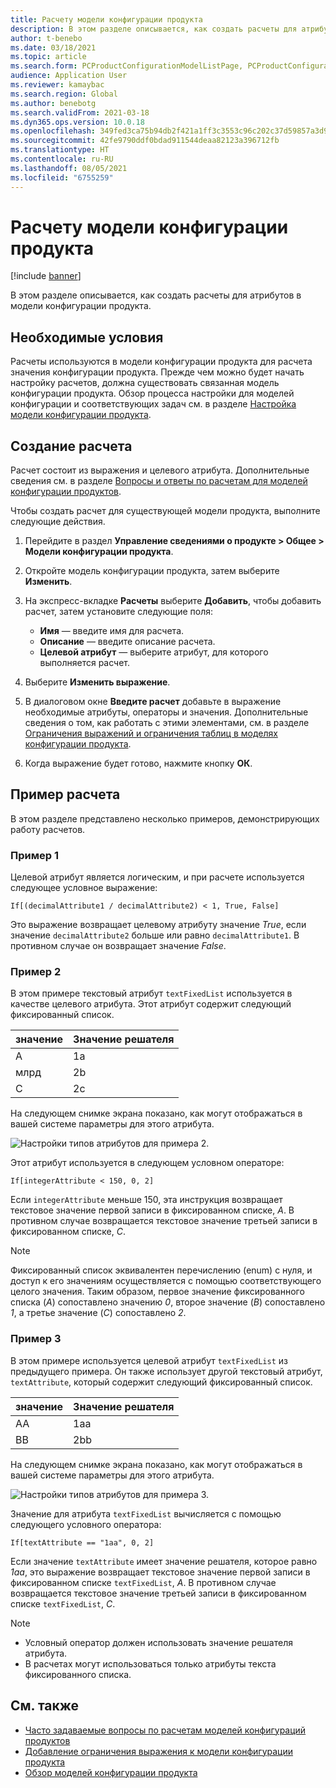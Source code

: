 ```yaml
---
title: Расчету модели конфигурации продукта
description: В этом разделе описывается, как создать расчеты для атрибутов в модели конфигурации продукта
author: t-benebo
ms.date: 03/18/2021
ms.topic: article
ms.search.form: PCProductConfigurationModelListPage, PCProductConfigurationModelDetails
audience: Application User
ms.reviewer: kamaybac
ms.search.region: Global
ms.author: benebotg
ms.search.validFrom: 2021-03-18
ms.dyn365.ops.version: 10.0.18
ms.openlocfilehash: 349fed3ca75b94db2f421a1ff3c3553c96c202c37d59857a3d973f3de8f995ad
ms.sourcegitcommit: 42fe9790ddf0bdad911544deaa82123a396712fb
ms.translationtype: HT
ms.contentlocale: ru-RU
ms.lasthandoff: 08/05/2021
ms.locfileid: "6755259"
---
```

# <a name="product-configuration-model-calculations"></a>Расчету модели конфигурации продукта

[!include [banner](../includes/banner.md)]

В этом разделе описывается, как создать расчеты для атрибутов в модели конфигурации продукта.

## <a name="prerequisites"></a>Необходимые условия

Расчеты используются в модели конфигурации продукта для расчета значения конфигурации продукта. Прежде чем можно будет начать настройку расчетов, должна существовать связанная модель конфигурации продукта. Обзор процесса настройки для моделей конфигурации и соответствующих задач см. в разделе [Настройка модели конфигурации продукта](set-up-maintain-product-configuration-model.md).

## <a name="create-a-calculation"></a>Создание расчета

Расчет состоит из выражения и целевого атрибута. Дополнительные сведения см. в разделе [Вопросы и ответы по расчетам для моделей конфигурации продуктов](calculate-product-configuration-models.md).

Чтобы создать расчет для существующей модели продукта, выполните следующие действия.

1. Перейдите в раздел **Управление сведениями о продукте \> Общее \> Модели конфигурации продукта**.
1. Откройте модель конфигурации продукта, затем выберите **Изменить**.
1. На экспресс-вкладке **Расчеты** выберите **Добавить**, чтобы добавить расчет, затем установите следующие поля:

    - **Имя** — введите имя для расчета.
    - **Описание** — введите описание расчета.
    - **Целевой атрибут** — выберите атрибут, для которого выполняется расчет.

1. Выберите **Изменить выражение**.
1. В диалоговом окне **Введите расчет** добавьте в выражение необходимые атрибуты, операторы и значения. Дополнительные сведения о том, как работать с этими элементами, см. в разделе [Ограничения выражений и ограничения таблиц в моделях конфигурации продукта](expression-constraints-table-constraints-product-configuration-models.md).
1. Когда выражение будет готово, нажмите кнопку **ОК**.

## <a name="calculation-examples"></a>Пример расчета

В этом разделе представлено несколько примеров, демонстрирующих работу расчетов.

### <a name="example-1"></a>Пример 1

Целевой атрибут является логическим, и при расчете используется следующее условное выражение:

`If[(decimalAttribute1 / decimalAttribute2) < 1, True, False]`

Это выражение возвращает целевому атрибуту значение *True*, если значение `decimalAttribute2` больше или равно `decimalAttribute1`. В противном случае он возвращает значение *False*.

### <a name="example-2"></a>Пример 2

В этом примере текстовый атрибут `textFixedList` используется в качестве целевого атрибута. Этот атрибут содержит следующий фиксированный список.

| значение | Значение решателя |
|---|---|
| A | 1a |
| млрд | 2b |
| C | 2c |

На следующем снимке экрана показано, как могут отображаться в вашей системе параметры для этого атрибута.

![Настройки типов атрибутов для примера 2.](media/model-calculations-example2.png "Настройки типов атрибутов для примера 2")

Этот атрибут используется в следующем условном операторе:

`If[integerAttribute < 150, 0, 2]`

Если `integerAttribute` меньше 150, эта инструкция возвращает текстовое значение первой записи в фиксированном списке, *A*. В противном случае возвращается текстовое значение третьей записи в фиксированном списке, *C*.

> [!NOTE]
> Фиксированный список эквивалентен перечислению (enum) с нуля, и доступ к его значениям осуществляется с помощью соответствующего целого значения. Таким образом, первое значение фиксированного списка (*A*) сопоставлено значению *0*, второе значение (*B*) сопоставлено *1*, а третье значение (*C*) сопоставлено *2*.

### <a name="example-3"></a>Пример 3

В этом примере используется целевой атрибут `textFixedList` из предыдущего примера. Он также использует другой текстовый атрибут, `textAttribute`, который содержит следующий фиксированный список.

| значение | Значение решателя |
|---|---|
| AA | 1aa |
| BB | 2bb |

На следующем снимке экрана показано, как могут отображаться в вашей системе параметры для этого атрибута.

![Настройки типов атрибутов для примера 3.](media/model-calculations-example3.png "Настройки типов атрибутов для примера 3")

Значение для атрибута `textFixedList` вычисляется с помощью следующего условного оператора:

`If[textAttribute == "1aa", 0, 2]`

Если значение `textAttribute` имеет значение решателя, которое равно *1aa*, это выражение возвращает текстовое значение первой записи в фиксированном списке `textFixedList`, *A*. В противном случае возвращается текстовое значение третьей записи в фиксированном списке `textFixedList`, *C*.

> [!NOTE]
> - Условный оператор должен использовать значение решателя атрибута.
> - В расчетах могут использоваться только атрибуты текста фиксированного списка.

## <a name="see-also"></a>См. также

- [Часто задаваемые вопросы по расчетам моделей конфигураций продуктов](calculate-product-configuration-models.md)
- [Добавление ограничения выражения к модели конфигурации продукта](tasks/add-expression-constraint-product-configuration-model.md)
- [Обзор моделей конфигурации продукта](product-configuration-models.md)

